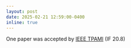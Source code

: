 ```yaml
---
layout: post
date: 2025-02-21 12:59:00-0400
inline: true
---
```


One paper was accepted by [IEEE TPAMI]() (IF 20.8)
